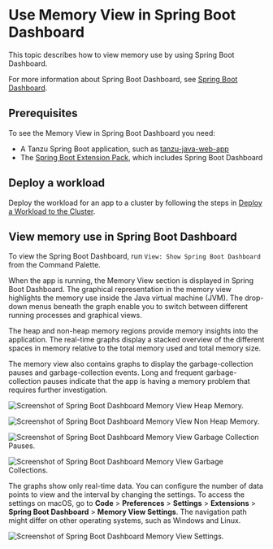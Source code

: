 # Use Memory View in Spring Boot Dashboard

This topic describes how to view memory use by using Spring Boot Dashboard.

For more information about Spring Boot Dashboard, see
[Spring Boot Dashboard](https://marketplace.visualstudio.com/items?itemName=vscjava.vscode-spring-boot-dashboard).

## <a id="prereqs"></a> Prerequisites

To see the Memory View in Spring Boot Dashboard you need:

- A Tanzu Spring Boot application, such as
  [tanzu-java-web-app](https://github.com/vmware-tanzu/application-accelerator-samples/tree/main/tanzu-java-web-app)
- The [Spring Boot Extension Pack](https://marketplace.visualstudio.com/items?itemName=Pivotal.vscode-boot-dev-pack),
  which includes Spring Boot Dashboard

## <a id="deploy-workload"></a> Deploy a workload

Deploy the workload for an app to a cluster by following the steps in
[Deploy a Workload to the Cluster](live-hover.hbs.md#deploy-workload).

## <a id="view-memory"></a> View memory use in Spring Boot Dashboard

To view the Spring Boot Dashboard, run `View: Show Spring Boot Dashboard` from the Command Palette.

When the app is running, the Memory View section is displayed in Spring Boot Dashboard.
The graphical representation in the memory view highlights the memory use inside the Java virtual
machine (JVM).
The drop-down menus beneath the graph enable you to switch between different running processes and
graphical views.

The heap and non-heap memory regions provide memory insights into the application.
The real-time graphs display a stacked overview of the different spaces in memory relative to the
total memory used and total memory size.

The memory view also contains graphs to display the garbage-collection pauses and garbage-collection
events.
Long and frequent garbage-collection pauses indicate that the app is having a memory problem that
requires further investigation.

![Screenshot of Spring Boot Dashboard Memory View Heap Memory.](../images/vscode-heap-memory-example.png)

![Screenshot of Spring Boot Dashboard Memory View Non Heap Memory.](../images/vscode-nonheap-memory-example.png)

![Screenshot of Spring Boot Dashboard Memory View Garbage Collection Pauses.](../images/vscode-gcpauses-example.png)

![Screenshot of Spring Boot Dashboard Memory View Garbage Collections.](../images/vscode-garbage-collection-example.png)

The graphs show only real-time data. You can configure the number of data points to view and the
interval by changing the settings. To access the settings on macOS, go to
**Code** > **Preferences** > **Settings** > **Extensions** > **Spring Boot Dashboard** >
**Memory View Settings**.
The navigation path might differ on other operating systems, such as Windows and Linux.

![Screenshot of Spring Boot Dashboard Memory View Settings.](../images/vscode-memory-view-settings.png)